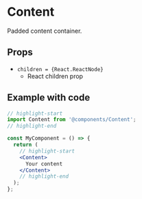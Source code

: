# Content

Padded content container.

## Props

* `children = {React.ReactNode}`
  * React children prop

## Example with code

```jsx
// highlight-start
import Content from '@components/Content';
// highlight-end

const MyComponent = () => {
  return (
    // highlight-start
    <Content>
      Your content
    </Content>
    // highlight-end
  );
};
```
